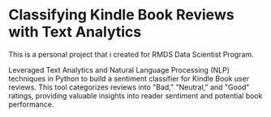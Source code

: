 # Classifying Kindle Book Reviews with Text Analytics 

This is a personal project that i created for RMDS Data Scientist Program.

Leveraged Text Analytics and Natural Language Processing (NLP) techniques in Python to build a sentiment classifier for Kindle Book user reviews. This tool categorizes reviews into "Bad," "Neutral," and "Good" ratings, providing valuable insights into reader sentiment and potential book performance.
